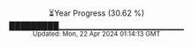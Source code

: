 <p align="center">
⏳Year Progress (30.62 %) <br>
█████████▁▁▁▁▁▁▁▁▁▁▁▁▁▁▁▁▁▁▁▁▁ <br>
<sub>Updated: Mon, 22 Apr 2024 01:14:13 GMT</sub>
</p>

